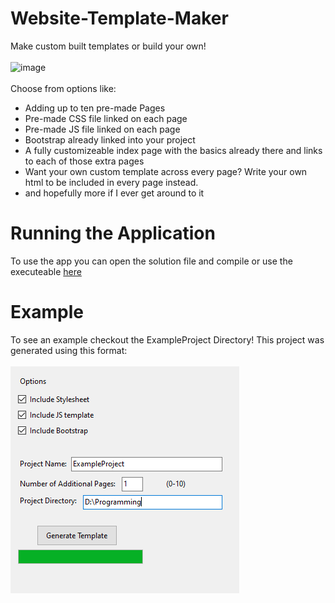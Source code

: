 # Website-Template-Maker
Make custom built templates or build your own!
<br><br>
![image](https://user-images.githubusercontent.com/58883535/129976288-e70b29ef-6606-4239-a7e7-3ec43c9d0495.png)
<br><br>
Choose from options like:
- Adding up to ten pre-made Pages
- Pre-made CSS file linked on each page
- Pre-made JS file linked on each page
- Bootstrap already linked into your project
- A fully customizeable index page with the basics already there and links to each of those extra pages
- Want your own custom template across every page? Write your own html to be included in every page instead.
- and hopefully more if I ever get around to it
# Running the Application
To use the app you can open the solution file and compile or use the executeable [here](https://github.com/x13xDread/Website-Template-Maker/tree/main/HTML%20Template%20Maker/bin/Debug/netcoreapp3.1)
# Example
To see an example checkout the ExampleProject Directory! This project was generated using this format: 
<br><br>
![Image of ExampleProject Setup](https://github.com/x13xDread/Website-Template-Maker/blob/main/ExampleProject/assets/ExampleProjectSetup.PNG?raw=true)
